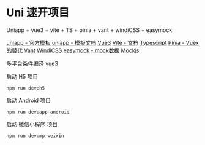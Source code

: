 # Uni 速开项目

Uniapp + vue3 + vite + TS + pinia + vant + windiCSS + easymock

[uniapp - 官方模板](https://github.com/dcloudio/uni-preset-vue)
[uniapp - 模板文档](https://uniapp.dcloud.net.cn/quickstart-cli.html)
[Vue3](https://cn.vuejs.org/guide/introduction.html)
[Vite - 文档](https://cn.vitejs.dev/guide/)
[Typescript](https://www.typescriptlang.org/docs/handbook/intro.html)
[Pinia - Vuex的替代](https://pinia.vuejs.org/introduction.html)
[Vant](https://vant-contrib.gitee.io/vant/#/zh-CN)
[WindiCSS](https://cn.windicss.org/utilities/general/colors.html)
[easymock - mock数据](https://github.com/Elity/EasyMock-VSCode.git)
[Mockjs](http://mockjs.com/examples.html)

多平台条件编译
vue3

启动 H5 项目
```shell
npm run dev:h5
```

启动 Android 项目
```shell
npm run dev:app-android
```

启动 微信小程序 项目
```shell
npm run dev:mp-weixin
```